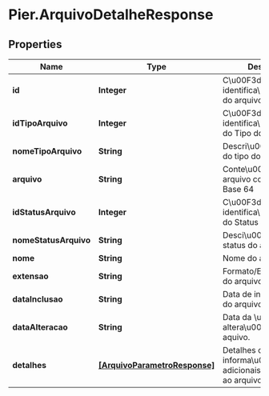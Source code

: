 # Pier.ArquivoDetalheResponse

## Properties
Name | Type | Description | Notes
------------ | ------------- | ------------- | -------------
**id** | **Integer** | C\u00F3digo de identifica\u00E7\u00E3o do arquivo | [optional] 
**idTipoArquivo** | **Integer** | C\u00F3digo de identifica\u00E7\u00E3o do Tipo do arquivo | [optional] 
**nomeTipoArquivo** | **String** | Descri\u00E7\u00E3o do tipo do arquivo | [optional] 
**arquivo** | **String** | Conte\u00FAdo do arquivo convertido em Base 64 | [optional] 
**idStatusArquivo** | **Integer** | C\u00F3digo de identifica\u00E7\u00E3o do Status do arquivo | [optional] 
**nomeStatusArquivo** | **String** | Desci\u00E7\u00E3o do status do arquivo | [optional] 
**nome** | **String** | Nome do arquivo | [optional] 
**extensao** | **String** | Formato/Extens\u00E3o do arquivo | [optional] 
**dataInclusao** | **String** | Data de inclus\u00E3o do arquivo. | [optional] 
**dataAlteracao** | **String** | Data da \u00FAltima altera\u00E7\u00E3o do aquivo. | [optional] 
**detalhes** | [**[ArquivoParametroResponse]**](ArquivoParametroResponse.md) | Detalhes contendo informa\u00E7\u00F5es adicionais, relacionadas ao arquivo. | [optional] 


